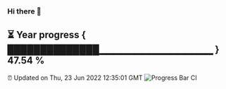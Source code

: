### Hi there 👋
⏳ Year progress { ██████████████▁▁▁▁▁▁▁▁▁▁▁▁▁▁▁▁ } 47.54 %
---
⏰ Updated on Thu, 23 Jun 2022 12:35:01 GMT
![Progress Bar CI](https://github.com/liununu/liununu/workflows/Progress%20Bar%20CI/badge.svg)

